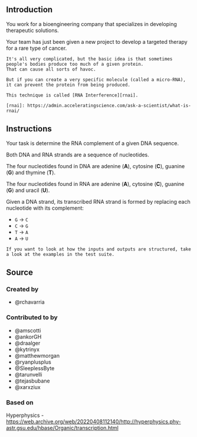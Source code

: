 ## Introduction

You work for a bioengineering company that specializes in developing therapeutic solutions.

Your team has just been given a new project to develop a targeted therapy for a rare type of cancer.

```exercism/note
It's all very complicated, but the basic idea is that sometimes people's bodies produce too much of a given protein.
That can cause all sorts of havoc.

But if you can create a very specific molecule (called a micro-RNA), it can prevent the protein from being produced.

This technique is called [RNA Interference][rnai].

[rnai]: https://admin.acceleratingscience.com/ask-a-scientist/what-is-rnai/
```

## Instructions

Your task is determine the RNA complement of a given DNA sequence.

Both DNA and RNA strands are a sequence of nucleotides.

The four nucleotides found in DNA are adenine (**A**), cytosine (**C**), guanine (**G**) and thymine (**T**).

The four nucleotides found in RNA are adenine (**A**), cytosine (**C**), guanine (**G**) and uracil (**U**).

Given a DNA strand, its transcribed RNA strand is formed by replacing each nucleotide with its complement:

- `G` -> `C`
- `C` -> `G`
- `T` -> `A`
- `A` -> `U`

```exercism/note
If you want to look at how the inputs and outputs are structured, take a look at the examples in the test suite.
```

## Source

### Created by

- @rchavarria

### Contributed to by

- @amscotti
- @ankorGH
- @draalger
- @kytrinyx
- @matthewmorgan
- @ryanplusplus
- @SleeplessByte
- @tarunvelli
- @tejasbubane
- @xarxziux

### Based on

Hyperphysics - https://web.archive.org/web/20220408112140/http://hyperphysics.phy-astr.gsu.edu/hbase/Organic/transcription.html